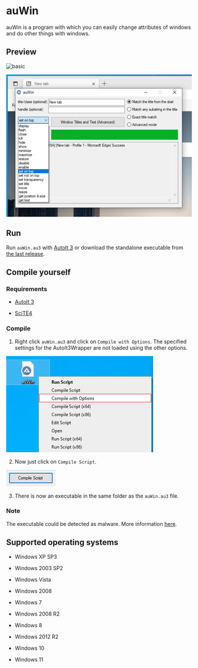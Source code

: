 # auWin

auWin is a program with which you can easily change attributes of windows and do other things with windows.

## Preview

![basic](assets/basic.png)

![on run](assets/on_run.png)

## Run

Run `auWin.au3` with [AutoIt 3](https://www.autoitscript.com/files/autoit3/autoit-v3-setup.zip "Download from autoitscript.com") or download the standalone executable from [the last release](https://github.com/dodaucy/auWin/releases/latest "Last release").

## Compile yourself

### Requirements

- [AutoIt 3](https://www.autoitscript.com/files/autoit3/autoit-v3-setup.zip "Download from autoitscript.com")

- [SciTE4](https://www.autoitscript.com/autoit3/scite/download/SciTE4AutoIt3.exe "Download from autoitscript.com")

### Compile

1. Right click `auWin.au3` and click on `Compile with Options`. The specified settings for the AutoIt3Wrapper are not loaded using the other options.

![compile_with_options](assets/compile_with_options.png)

2. Now just click on `Compile Script`.

![compile_script](assets/compile_script.png)

3. There is now an executable in the same folder as the `auWin.au3` file.

### Note

The executable could be detected as malware. More information [here](https://www.autoitscript.com/forum/topic/34658-are-my-autoit-exes-really-infected/ "Forum post from autoitscript.com").

## Supported operating systems

- Windows XP SP3

- Windows 2003 SP2

- Windows Vista

- Windows 2008

- Windows 7

- Windows 2008 R2

- Windows 8

- Windows 2012 R2

- Windows 10

- Windows 11
